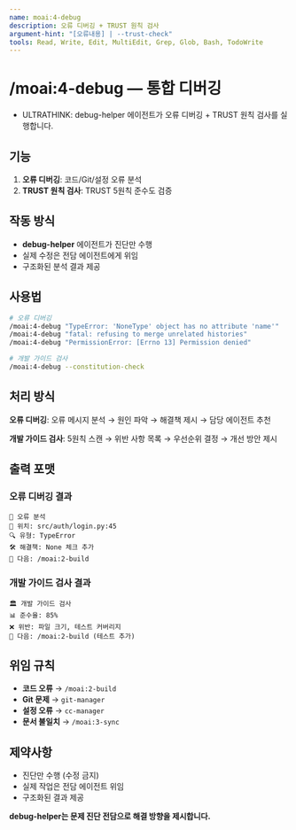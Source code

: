 ```yaml
---
name: moai:4-debug
description: 오류 디버깅 + TRUST 원칙 검사
argument-hint: "[오류내용] | --trust-check"
tools: Read, Write, Edit, MultiEdit, Grep, Glob, Bash, TodoWrite
---
```


# /moai:4-debug — 통합 디버깅

- ULTRATHINK: debug-helper 에이전트가 오류 디버깅 + TRUST 원칙 검사를 실행합니다.

## 기능

1. **오류 디버깅**: 코드/Git/설정 오류 분석
2. **TRUST 원칙 검사**: TRUST 5원칙 준수도 검증

## 작동 방식

- **debug-helper** 에이전트가 진단만 수행
- 실제 수정은 전담 에이전트에게 위임
- 구조화된 분석 결과 제공

## 사용법

```bash
# 오류 디버깅
/moai:4-debug "TypeError: 'NoneType' object has no attribute 'name'"
/moai:4-debug "fatal: refusing to merge unrelated histories"
/moai:4-debug "PermissionError: [Errno 13] Permission denied"

# 개발 가이드 검사
/moai:4-debug --constitution-check
```

## 처리 방식

**오류 디버깅**: 오류 메시지 분석 → 원인 파악 → 해결책 제시 → 담당 에이전트 추천

**개발 가이드 검사**: 5원칙 스캔 → 위반 사항 목록 → 우선순위 결정 → 개선 방안 제시

## 출력 포맷

### 오류 디버깅 결과

```
🐛 오류 분석
📍 위치: src/auth/login.py:45
🔍 유형: TypeError
🛠️ 해결책: None 체크 추가
🎯 다음: /moai:2-build
```

### 개발 가이드 검사 결과

```
🏛️ 개발 가이드 검사
📊 준수율: 85%
❌ 위반: 파일 크기, 테스트 커버리지
🎯 다음: /moai:2-build (테스트 추가)
```

## 위임 규칙

- **코드 오류** → `/moai:2-build`
- **Git 문제** → `git-manager`
- **설정 오류** → `cc-manager`
- **문서 불일치** → `/moai:3-sync`

## 제약사항

- 진단만 수행 (수정 금지)
- 실제 작업은 전담 에이전트 위임
- 구조화된 결과 제공

**debug-helper는 문제 진단 전담으로 해결 방향을 제시합니다.**
